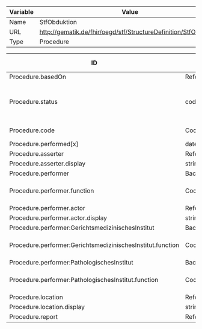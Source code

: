 | Variable | Value |
|----------|-------|
| Name     | StfObduktion |
| URL      | http://gematik.de/fhir/oegd/stf/StructureDefinition/StfObduktion |
| Type     | Procedure |


| ID        | Type      | Min  | Max  | Pattern   | Fixed    | must-support| VS-Url      | Strength    | VS Concepts |
|-----------|-----------|------|------|-----------|----------|-------------|-------------|-------------|-------------|
| Procedure.basedOn | Reference | 0 | * | N/A | N/A | true | N/A | N/A | N/A |
| Procedure.status | code | 1 | 1 | N/A | N/A | true | http://hl7.org/fhir/ValueSet/event-status | required | Preparation, Entered in Error, Completed, In Progress, Not Done, Stopped, Unknown, On Hold |
| Procedure.code | CodeableConcept | 0 | 1 | {"coding":[{"system":"http://snomed.info/sct","code":"29240004"}]} | N/A | true | http://hl7.org/fhir/ValueSet/procedure-code | example |  |
| Procedure.performed[x] | dateTime | 0 | 1 | N/A | N/A | true | N/A | N/A | N/A |
| Procedure.asserter | Reference | 0 | 1 | N/A | N/A | true | N/A | N/A | N/A |
| Procedure.asserter.display | string | 0 | 1 | N/A | N/A | true | N/A | N/A | N/A |
| Procedure.performer | BackboneElement | 0 | * | N/A | N/A | true | N/A | N/A | N/A |
| Procedure.performer.function | CodeableConcept | 0 | 1 | N/A | N/A | true | http://gematik.de/fhir/oegd/stf/ValueSet/StfOrganisationsTypObduktionVS | extensible | Gerichtsmedizinisches Institut, Pathologisches Institut |
| Procedure.performer.actor | Reference | 1 | 1 | N/A | N/A | true | N/A | N/A | N/A |
| Procedure.performer.actor.display | string | 0 | 1 | N/A | N/A | true | N/A | N/A | N/A |
| Procedure.performer:GerichtsmedizinischesInstitut | BackboneElement | 0 | 1 | N/A | N/A | true | N/A | N/A | N/A |
| Procedure.performer:GerichtsmedizinischesInstitut.function | CodeableConcept | 1 | 1 | {"coding":[{"code":"GerichtsmedInst"}]} | N/A | false | http://gematik.de/fhir/oegd/stf/ValueSet/StfOrganisationsTypObduktionVS | extensible | Gerichtsmedizinisches Institut, Pathologisches Institut |
| Procedure.performer:PathologischesInstitut | BackboneElement | 0 | 1 | N/A | N/A | true | N/A | N/A | N/A |
| Procedure.performer:PathologischesInstitut.function | CodeableConcept | 1 | 1 | {"coding":[{"code":"PathINst"}]} | N/A | false | http://gematik.de/fhir/oegd/stf/ValueSet/StfOrganisationsTypObduktionVS | extensible | Gerichtsmedizinisches Institut, Pathologisches Institut |
| Procedure.location | Reference | 0 | 1 | N/A | N/A | true | N/A | N/A | N/A |
| Procedure.location.display | string | 0 | 1 | N/A | N/A | true | N/A | N/A | N/A |
| Procedure.report | Reference | 0 | * | N/A | N/A | true | N/A | N/A | N/A |
